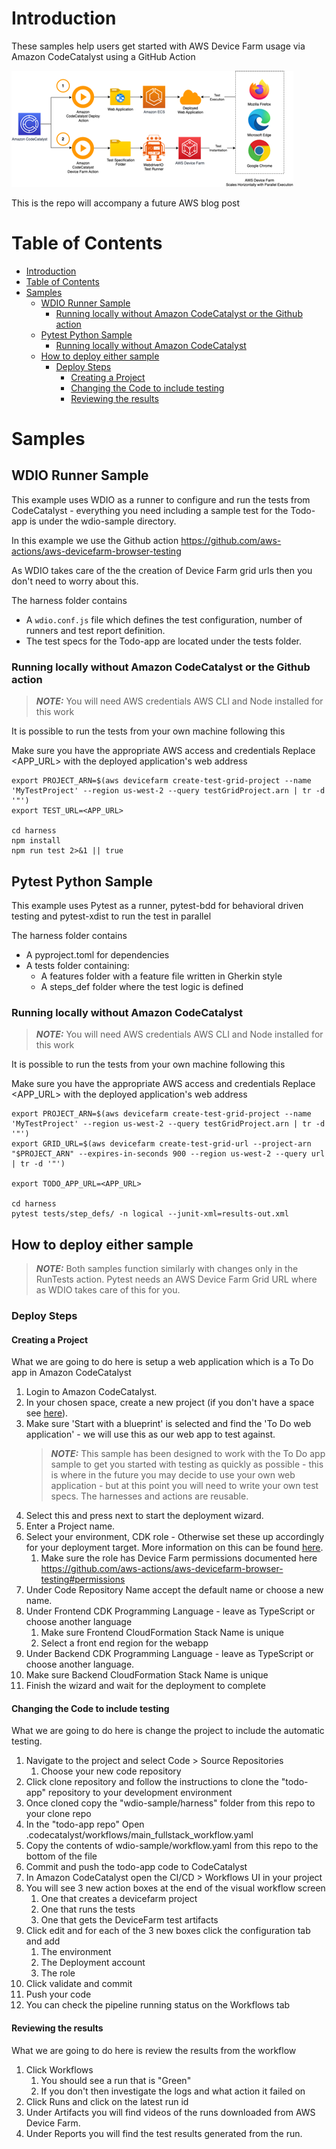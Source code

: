 # Introduction
These samples help users get started with AWS Device Farm usage via Amazon CodeCatalyst using a GitHub Action

![AWS Device Farm and Amazon CodeCatalyst Architecture](image.png)

This is the repo will accompany a future AWS blog post

# Table of Contents
- [Introduction](#introduction)
- [Table of Contents](#table-of-contents)
- [Samples](#samples)
  - [WDIO Runner Sample](#wdio-runner-sample)
    - [Running locally without Amazon CodeCatalyst or the Github action](#running-locally-without-amazon-codecatalyst-or-the-github-action)
  - [Pytest Python Sample](#pytest-python-sample)
    - [Running locally without Amazon CodeCatalyst](#running-locally-without-amazon-codecatalyst)
  - [How to deploy either sample](#how-to-deploy-either-sample)
    - [Deploy Steps](#deploy-steps)
      - [Creating a Project](#creating-a-project)
      - [Changing the Code to include testing](#changing-the-code-to-include-testing)
      - [Reviewing the results](#reviewing-the-results)

# Samples

## WDIO Runner Sample
This example uses WDIO as a runner to configure and run the tests from CodeCatalyst - everything you need including a sample test for the Todo-app is under the wdio-sample directory.

In this example we use the Github action https://github.com/aws-actions/aws-devicefarm-browser-testing

As WDIO takes care of the the creation of Device Farm grid urls then you don't need to worry about this.

The harness folder contains
- A `wdio.conf.js` file which defines the test configuration, number of runners and test report definition. 
- The test specs for the Todo-app are located under the tests folder.

### Running locally without Amazon CodeCatalyst or the Github action
> **_NOTE:_**  You will need AWS credentials AWS CLI and Node installed for this work

It is possible to run the tests from your own machine following this

Make sure you have the appropriate AWS access and credentials
Replace <APP_URL> with the deployed application's web address

```
export PROJECT_ARN=$(aws devicefarm create-test-grid-project --name 'MyTestProject' --region us-west-2 --query testGridProject.arn | tr -d '"') 
export TEST_URL=<APP_URL>

cd harness
npm install
npm run test 2>&1 || true
```

## Pytest Python Sample
This example uses Pytest as a runner, pytest-bdd for behavioral driven testing and pytest-xdist to run the test in parallel 

The harness folder contains 
- A pyproject.toml for dependencies
- A tests folder containing:
  - A features folder with a feature file written in Gherkin style
  - A steps_def folder where the test logic is defined

### Running locally without Amazon CodeCatalyst
> **_NOTE:_**  You will need AWS credentials AWS CLI and Node installed for this work

It is possible to run the tests from your own machine following this

Make sure you have the appropriate AWS access and credentials
Replace <APP_URL> with the deployed application's web address
```
export PROJECT_ARN=$(aws devicefarm create-test-grid-project --name 'MyTestProject' --region us-west-2 --query testGridProject.arn | tr -d '"') 
export GRID_URL=$(aws devicefarm create-test-grid-url --project-arn "$PROJECT_ARN" --expires-in-seconds 900 --region us-west-2 --query url | tr -d '"')

export TODO_APP_URL=<APP_URL>

cd harness
pytest tests/step_defs/ -n logical --junit-xml=results-out.xml
```

## How to deploy either sample
> **_NOTE:_**  Both samples function similarly with changes only in the RunTests action. Pytest needs an AWS Device Farm Grid URL where as WDIO takes care of this for you. 

### Deploy Steps
#### Creating a Project
What we are going to do here is setup a web application which is a To Do app in Amazon CodeCatalyst 

1. Login to Amazon CodeCatalyst.
2. In your chosen space, create a new project (if you don't have a space see [here](https://docs.aws.amazon.com/codecatalyst/latest/userguide/spaces-create.html)).
3. Make sure 'Start with a blueprint' is selected and find the 'To Do web application' - we will use this as our web app to test against.
   > **_NOTE:_**  This sample has been designed to work with the To Do app sample to get you started with testing as quickly as possible - this is where in the future you may decide to use your own web application - but at this point you will need to write your own test specs. The harnesses and actions are reusable.
4. Select this and press next to start the deployment wizard.
5. Enter a Project name.
6. Select your environment, CDK role - Otherwise set these up accordingly for your deployment target. More information on this can be found [here](https://docs.aws.amazon.com/codecatalyst/latest/userguide/deploy-environments-add-app-to-environment.html).
   1. Make sure the role has Device Farm permissions documented here https://github.com/aws-actions/aws-devicefarm-browser-testing#permissions
7. Under Code Repository Name accept the default name or choose a new name.
8. Under Frontend CDK Programming Language - leave as TypeScript or choose another language
   1. Make sure Frontend CloudFormation Stack Name is unique
   2. Select a front end region for the webapp
9.  Under Backend CDK Programming Language - leave as TypeScript or choose another language.
   1.  Make sure Backend CloudFormation Stack Name is unique
10. Finish the wizard and wait for the deployment to complete
    
#### Changing the Code to include testing
What we are going to do here is change the project to include the automatic testing.

1. Navigate to the project and select Code > Source Repositories
   1.  Choose your new code repository
2. Click clone repository and follow the instructions to clone the "todo-app" repository to your development environment
3. Once cloned copy the "wdio-sample/harness" folder from this repo to your clone repo
4. In the "todo-app repo" Open .codecatalyst/workflows/main_fullstack_workflow.yaml
5. Copy the contents of wdio-sample/workflow.yaml from this repo to the bottom of the file
6. Commit and push the todo-app code to CodeCatalyst
7. In Amazon CodeCatalyst open the CI/CD > Workflows UI in your project
8. You will see 3 new action boxes at the end of the visual workflow screen
    1.  One that creates a devicefarm project
    2.  One that runs the tests
    3.  One that gets the DeviceFarm test artifacts
9. Click edit and for each of the 3 new boxes click the configuration tab and add
    1.  The environment
    2.  The Deployment account
    3.  The role
10. Click validate and commit
11. Push your code
12. You can check the pipeline running status on the Workflows tab

#### Reviewing the results
What we are going to do here is review the results from the workflow

1. Click Workflows
   1. You should see a run that is "Green"
   2. If you don't then investigate the logs and what action it failed on
2. Click Runs and click on the latest run id
3. Under Artifacts you will find videos of the runs downloaded from AWS Device Farm.
4. Under Reports you will find the test results generated from the run.
